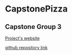 # CapstonePizza

## Capstone Group 3

[Project's website](https://mpogrzebski.github.io/CapstonePizza/index.html)

[github repository link](https://github.com/mPogrzebski/CapstonePizza)
